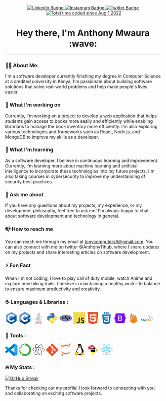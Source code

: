 <div id="header" align="center">
  <div id="badges">
    <a href="https://www.linkedin.com/in/anthony-mwaura-b08b69218/">
      <img src="https://img.shields.io/badge/LinkedIn-blue?style=for-the-badge&logo=linkedin&logoColor=white" alt="LinkedIn Badge"/>
    </a>
    <a href="https://www.instagram.com/a.n.t.o.h_ke/">
      <img src="https://img.shields.io/badge/Instagram-red?style=for-the-badge&logo=instagram&logoColor=white" alt="Instagram Badge"/>
    </a>
    <a href="https://twitter.com/Anthony11hub">
      <img src="https://img.shields.io/badge/Twitter-blue?style=for-the-badge&logo=twitter&logoColor=white" alt="Twitter Badge"/>
    </a>

  </div>
  <img src="https://komarev.com/ghpvc/?username=Anthony11-hub&style=flat-square&color=blue" alt=""/>
  <a href="https://wakatime.com/@8d976067-8545-4562-9c29-262e864a5427"><img src="https://wakatime.com/badge/user/8d976067-8545-4562-9c29-262e864a5427.svg" alt="Total time coded since Aug 1 2022" /></a>
  
  <h1>
    Hey there, I'm Anthony Mwaura :wave:
    <!-- <img src="https://media.giphy.com/media/hvRJCLFzcasrR4ia7z/giphy.gif" width="20px"/> -->
  </h1>
</div>

<!-- <div align="center">
  <img src="https://media.giphy.com/media/3ov9jNziFTMfzSumAw/giphy.gif" width="600" height="300"/>
</div> -->

<!-- [![github](https://img.shields.io/github/followers/Anthony11-hub?logo=github&style=plastic)](https://github.com/Anthony11-hub?tab=followers) -->

---

### :man_technologist: About Me:
I'm a software developer currently finishing my degree in Computer Science at a credited university in Kenya. I'm passionate about building software solutions that solve real-world problems and help make people's lives easier.

### :telescope: What I'm working on
Currently, I'm working on a project to develop a web application that helps students gain access to books more easily and efficiently while enabling librarians to manage the book inventory more efficiently. I'm also exploring various technologies and frameworks such as React, Node.js, and MongoDB to improve my skills as a developer.

### :seedling: What I'm learning 
As a software developer, I believe in continuous learning and improvement. Currently, I'm learning more about machine learning and artificial intelligence to incorporate these technologies into my future projects. I'm also taking courses in cybersecurity to improve my understanding of security best practices.

### :speech_balloon: Ask me about
If you have any questions about my projects, my experience, or my development philosophy, feel free to ask me! I'm always happy to chat about software development and technology in general.

### :mailbox_with_no_mail: How to reach me
You can reach me through my email at tonycomputers6@gmail.com. You can also connect with me on twitter @Anthony11hub, where I share updates on my projects and share interesting articles on software development.

### :zap: Fun Fact
When I'm not coding, I love to play call of duty mobile, watch Anime and explore new hiking trails. I believe in maintaining a healthy work-life balance to ensure maximum productivity and creativity.




### :coffee: Languages & Libraries :
<div>
    <img src="https://github.com/devicons/devicon/blob/master/icons/c/c-original.svg" width="40" height="40" alt="C"/>
    <img src="https://github.com/devicons/devicon/blob/master/icons/cplusplus/cplusplus-original.svg" width="40" height="40" alt="cplusplus"/>
    <img src="https://github.com/devicons/devicon/blob/master/icons/java/java-original-wordmark.svg" width="40" height="40" alt="java"/>
    <img src="https://github.com/devicons/devicon/blob/master/icons/python/python-original.svg" width="40" height="40" alt="python"/>
    <img src="https://github.com/devicons/devicon/blob/master/icons/php/php-original.svg" width="40" height="40" alt="php"/>
    <img src="https://github.com/devicons/devicon/blob/master/icons/javascript/javascript-original.svg" width="40" height="40" alt="js"/>
    <img src="https://github.com/devicons/devicon/blob/master/icons/html5/html5-original.svg" width="40" height="40" alt="html5"/>
    <img src="https://github.com/devicons/devicon/blob/master/icons/css3/css3-plain-wordmark.svg" width="40" height="40" alt="css3"/>
    <img src="https://github.com/devicons/devicon/blob/master/icons/bootstrap/bootstrap-original.svg" width="40" height="40" alt="bootstrap"/>
    <img src="https://github.com/devicons/devicon/blob/master/icons/firebase/firebase-plain.svg" width="40" height="40" alt="firebase"/>
    <img src="https://github.com/devicons/devicon/blob/master/icons/mysql/mysql-original-wordmark.svg" width="40" height="40" alt="dql"/>
</div>

### :wrench: Tools :

<div>
  <img src="https://github.com/devicons/devicon/blob/master/icons/vscode/vscode-original.svg" width="40" height="40" alt="vscode"/>
  <img src="https://github.com/devicons/devicon/blob/master/icons/anaconda/anaconda-original.svg" width="40" height="40" alt="anaconda"/>
  <img src="https://github.com/devicons/devicon/blob/master/icons/atom/atom-original.svg" width="40" height="40" alt="atom"/>
  <img src="https://github.com/devicons/devicon/blob/master/icons/git/git-original.svg" width="40" height="40" alt="git"/>
  <img src="https://github.com/devicons/devicon/blob/master/icons/jupyter/jupyter-original.svg" width="40" height="40" alt="jupyter"/>
  <img src="https://github.com/devicons/devicon/blob/master/icons/linux/linux-original.svg" width="40" height="40" alt="linux"/>
  <img src="https://github.com/devicons/devicon/blob/master/icons/jetbrains/jetbrains-original.svg" width="40" height="40" alt="jetbrains"/>
  <img src="https://github.com/devicons/devicon/blob/master/icons/react/react-original.svg" width="40" height="40" alt="react"/>

</div>

### :fire: My Stats :

[![GitHub Streak](http://github-readme-streak-stats.herokuapp.com?user=Anthony11-hub&theme=dark&date_format=M%20j%5B%2C%20Y%5D)](https://git.io/streak-stats)

Thanks for checking out my profile! I look forward to connecting with you and collaborating on exciting software projects.

<!-- [![Top Langs](https://github-readme-stats.vercel.app/api/top-langs/?username=Anthony11-hub&layout=compact&theme=vision-friendly-dark)](https://github.com/anuraghazra/github-readme-stats) -->

